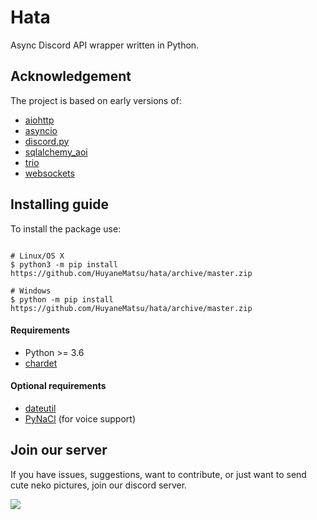 # Hata

Async Discord API wrapper written in Python.

## Acknowledgement

The project is based on early versions of:
- [aiohttp](https://github.com/aio-libs/aiohttp)
- [asyncio](https://github.com/python/cpython/tree/master/Lib/asyncio)
- [discord.py](https://github.com/Rapptz/discord.py)
- [sqlalchemy_aoi](https://github.com/RazerM/sqlalchemy_aio)
- [trio](https://github.com/python-trio/trio)
- [websockets](https://github.com/aaugustin/websockets)

## Installing guide

To install the package use:

``` shell

# Linux/OS X
$ python3 -m pip install https://github.com/HuyaneMatsu/hata/archive/master.zip

# Windows
$ python -m pip install https://github.com/HuyaneMatsu/hata/archive/master.zip

```

#### Requirements

- Python >= 3.6
- [chardet](https://pypi.python.org/pypi/chardet)

#### Optional requirements

- [dateutil](https://pypi.org/project/python-dateutil/)
- [PyNaCl](https://pypi.org/project/PyNaCl/) (for voice support)

## Join our server

If you have issues, suggestions, want to contribute, or just want to send
cute neko pictures, join our discord server.

[![](https://discordapp.com/api/guilds/388267636661682178/embed.png?style=banner1)](http://discord.gg/3cH2r5d)
